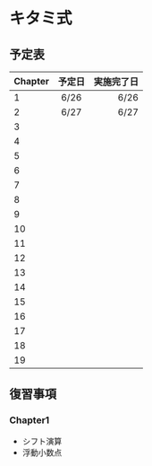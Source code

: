 # キタミ式
## 予定表
| Chapter | 予定日 | 実施完了日 |
|:-----------|:-----------:|------------:|
| 1      | 6/26   | 6/26     |
| 2      | 6/27   | 6/27     |
| 3      |        |      |
| 4      |        |      |
| 5      |        |      |
| 6      |        |      |
| 7      |        |      |
| 8      |        |      |
| 9      |        |      |
| 10     |        |      |
| 11     |        |      |
| 12     |        |      |
| 13     |        |      |
| 14     |        |      |
| 15     |        |      |
| 16     |        |      |
| 17     |        |      |
| 18     |        |      |
| 19     |        |      |


## 復習事項
### Chapter1
- シフト演算
- 浮動小数点
